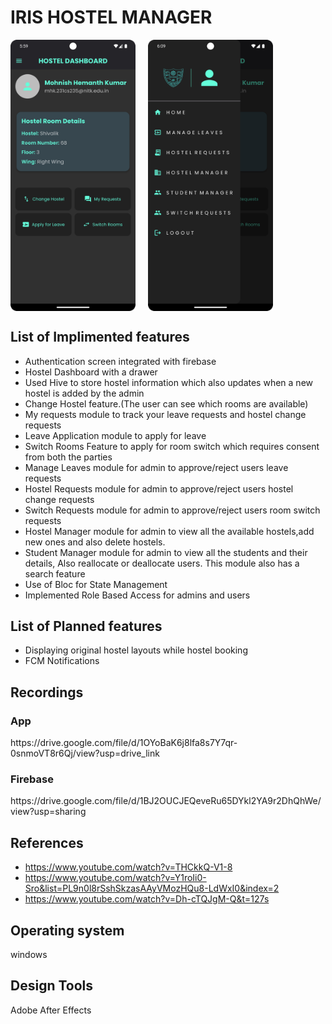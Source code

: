 # IRIS HOSTEL MANAGER

<div style="display: flex; gap: 20px;">
    <img src="Images/Screenshot_20241027_180001.png" alt="Screenshot" width="200" style="height:auto;">
    <img src="Images/drawer.png" alt="Drawer" width="200" style="height:auto;">
</div>

## List of Implimented features

  * Authentication screen integrated with firebase
  * Hostel Dashboard with a drawer
  * Used Hive to store hostel information which also updates when a new hostel is added by the admin
  * Change Hostel feature.(The user can see which rooms are available)
  * My requests module to track your leave requests and hostel change requests
  * Leave Application module to apply for leave
  * Switch Rooms Feature to apply for room switch which requires consent from both the parties
  * Manage Leaves module for admin to approve/reject users leave requests
  * Hostel Requests module for admin to approve/reject users hostel change requests
  * Switch Requests module for admin to approve/reject users room switch requests
  * Hostel Manager module for admin to view all the available hostels,add new ones and  also delete hostels.
  * Student Manager module for admin to view all the students and their details, Also reallocate or deallocate users. This module also has a search feature
  * Use of Bloc for State Management
  * Implemented Role Based Access for admins and users
## List of Planned features 

* Displaying original hostel layouts while hostel booking
* FCM Notifications
## Recordings
<h3>App</h3>
https://drive.google.com/file/d/1OYoBaK6j8lfa8s7Y7qr-0snmoVT8r6Qj/view?usp=drive_link
<h3>Firebase</h3>
https://drive.google.com/file/d/1BJ2OUCJEQeveRu65DYkl2YA9r2DhQhWe/view?usp=sharing
<h3></h3>


## References
* https://www.youtube.com/watch?v=THCkkQ-V1-8
* https://www.youtube.com/watch?v=Y1roIi0-Sro&list=PL9n0l8rSshSkzasAAyVMozHQu8-LdWxI0&index=2
* https://www.youtube.com/watch?v=Dh-cTQJgM-Q&t=127s
  
## Operating system 
windows
## Design Tools
Adobe After Effects
 









